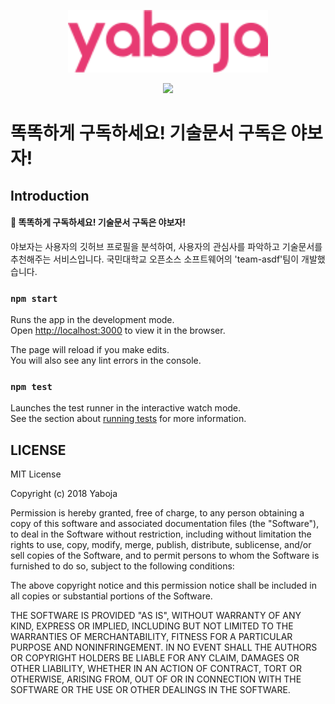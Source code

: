 <p align="middle">
  <img src="./readme/download.svg" height="100" >
</p>

<p align="center">
	<img src="https://img.shields.io/badge/오픈소스소프트웨어-1분반-blue.svg">
</p>

# 똑똑하게 구독하세요! 기술문서 구독은 야보자!
## Introduction
#### 🚀 똑똑하게 구독하세요! 기술문서 구독은 야보자!


야보자는 사용자의 깃허브 프로필을 분석하여, 사용자의 관심사를 파악하고 기술문서를 추천해주는 서비스입니다. 국민대학교 오픈소스 소프트웨어의 'team-asdf'팀이 개발했습니다.


### `npm start`

Runs the app in the development mode.<br>
Open [http://localhost:3000](http://localhost:3000) to view it in the browser.

The page will reload if you make edits.<br>
You will also see any lint errors in the console.

### `npm test`

Launches the test runner in the interactive watch mode.<br>
See the section about [running tests](https://facebook.github.io/create-react-app/docs/running-tests) for more information.


## LICENSE
MIT License

Copyright (c) 2018 Yaboja

Permission is hereby granted, free of charge, to any person obtaining a copy
of this software and associated documentation files (the "Software"), to deal
in the Software without restriction, including without limitation the rights
to use, copy, modify, merge, publish, distribute, sublicense, and/or sell
copies of the Software, and to permit persons to whom the Software is
furnished to do so, subject to the following conditions:

The above copyright notice and this permission notice shall be included in all
copies or substantial portions of the Software.

THE SOFTWARE IS PROVIDED "AS IS", WITHOUT WARRANTY OF ANY KIND, EXPRESS OR
IMPLIED, INCLUDING BUT NOT LIMITED TO THE WARRANTIES OF MERCHANTABILITY,
FITNESS FOR A PARTICULAR PURPOSE AND NONINFRINGEMENT. IN NO EVENT SHALL THE
AUTHORS OR COPYRIGHT HOLDERS BE LIABLE FOR ANY CLAIM, DAMAGES OR OTHER
LIABILITY, WHETHER IN AN ACTION OF CONTRACT, TORT OR OTHERWISE, ARISING FROM,
OUT OF OR IN CONNECTION WITH THE SOFTWARE OR THE USE OR OTHER DEALINGS IN THE
SOFTWARE.

